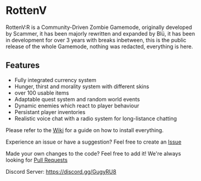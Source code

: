 # RottenV

RottenV:R is a Community-Driven Zombie Gamemode, originally developed by Scammer, it has been majorly rewritten and expanded by Blü, it has been in development for over 3 years with breaks inbetween, this is the public release of the whole Gamemode, nothing was redacted, everything is here.

## Features

- Fully integrated currency system
- Hunger, thirst and morality system with different skins
- over 100 usable items
- Adaptable quest system and random world events
- Dynamic enemies which react to player behaviour
- Persistant player inventories
- Realistic voice chat with a radio system for long-listance chatting

Please refer to the [Wiki](https://github.com/Linesmerrill/RottenV/wiki) for a guide on how to install everything.

Experience an issue or have a suggestion? Feel free to create an [Issue](https://github.com/Linesmerrill/RottenV/issues)

Made your own changes to the code? Feel free to add it! We're always looking for [Pull Requests](https://github.com/Linesmerrill/RottenV/pulls)

Discord Server: https://discord.gg/GugyRU8
